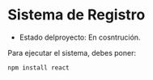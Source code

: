 <h1> Sistema de Registro</h1>

- Estado delproyecto: En cosntrución.

Para ejecutar el sistema, debes poner:

```npm install react```

